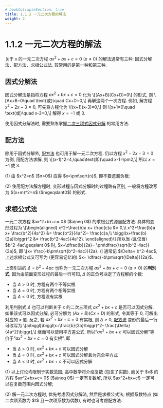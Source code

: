 ```yaml
---
# bookCollapseSection: true
title: 1.1.2 一元二次方程的解法
weight: 2
---
```


# 1.1.2 一元二次方程的解法

关于 $x$ 的一元二次方程 $ax^2+bx+c= 0$ ($a\neq 0$) 的解法通常有三种: 因式分解法、配方法、求根公式法. 较常用的是第一种和第三种.

## 因式分解法

因式分解法是指将方程 $ax^2+bx+c= 0$ 化为 \\[(Ax+B)(Cx+D)=0\\] 的形式, 则 \\[Ax+B=0\quad \text{或}\quad Cx+D=0,\\] 再解这两个一次方程. 例如, 解方程 $x^2-2x-3=0$, 可先将方程化为 \\[(x+1)(x-3)=0,\\] 则 \\[x+1=0\quad \text{或}\quad x-3=0,\\] 解得 $x=-1$ 或 $3$.

使用因式分解法时, 需要熟练掌握[二次三项式因式分解](../1-1-1-factoring) 的常用方法.

## 配方法

除用于因式分解外, [配方法](../1-1-1-factoring#配方法) 也可用于解一元二次方程. 仍以方程 $x^2-2x-3=0$ 为例, 用配方法求解, 则 \\[(x-1)^2=4,\quad\text{即}\quad x-1=\pm2,\\] 所以 $x=-1$ 或 $3$.

<myremark>
    <p>(1) 由 $x^2=n$ ($n>0$) 应得 $x=\pm\sqrt{n}$, 即不要遗漏负根;</p>
    <p>(2) 使用配方法解方程时, 变形过程与因式分解时的过程略有区别, 一般将方程改写为 $(x+m)^2=n$ ($n\geqslant0$) 的形式.</p>
</myremark>

<span id="求根公式"></span>
## 求根公式法

<p>一元二次方程 $ax^2+bx+c= 0$ ($a\neq 0$) 的求根公式源自配方法. 具体的变形过程为 \[\begin{aligned}
        x^2+\frac{b}a x+ \frac{c}a &= 0,\\
        x^2+\frac{b}a x+ \frac{b^2}{4a^2} &= \frac{b^2}{4a^2}- \frac{c}a,\\
        \biggl(x+\frac{b}{2a}\biggr)^2 &= \frac{b^2-4ac}{4a^2}.
    \end{aligned}\] 所以当 (且仅当) $b^2-4ac\geqslant 0$ 时, $x+\dfrac{b}{2a}= \pm\dfrac{\sqrt{b^2-4ac}}{2a}$, 即 \[x= \frac{-b\pm\sqrt{b^2-4ac}}{2a}.
\] 通常记 $\Delta= b^2-4ac$, 上述求根公式又可写为 (更容易记忆的) $x= \dfrac{-b\pm\sqrt{\Delta}}{2a}$.</p>

上面引进的 $\Delta= b^2-4ac$ 也称为一元二次方程 $ax^2+bx+c= 0$ ($a\neq 0$) 的**判别式**, 因为由前面变形过程的最后一行可知, $\Delta$ 的正负号决定了方程解的个数: 

- 当 $\Delta>0$ 时, 方程有两个不等实根
- 当 $\Delta=0$ 时, 方程有两个相等实根
- 当 $\Delta<0$ 时, 方程没有实根

利用判别式 $\Delta$ 也可以判断关于 $x$ 的二次三项式 $ax^2+bx+c$ 是否可以因式分解. 如果该式可以因式分解, 必可分解为 $(Ax+B)(Cx+D)$ 的形式, 令其等于 $0$, 可解出对应的 $x$ 值. 反之, 若 $ax^2+bx+c=0$ 有实根, 则 $\Delta\geqslant 0$, [配方法](../1-1-1-factoring#配方法) 变形的最后一行可改写为 \\[a\biggl[\biggl(x+\frac{b}{2a}\biggr)^2- \frac{\Delta}{4a^2}\biggr],\\] 继而可以使用平方差公式. 所以“$ax^2+bx+c$ 可以因式分解”等价于“$ax^2+bx+c=0$ 有实根”, 即

- 当 $\Delta>0$ 时, $ax^2+bx+c$ 可以因式分解
- 当 $\Delta=0$ 时, $ax^2+bx+c$ 可以因式分解且为完全平方式
- 当 $\Delta<0$ 时, $ax^2+bx+c$ 不可以因式分解

<myremark>
    <p>(1) 以上讨论均限制于实数范围; 高中数学将介绍复数 (包含了实数), 而关于 $x$ 的方程 $ax^2+bx+c= 0$ ($a\neq 0$) 一定有复数解, 所以 $ax^2+bx+c$ 一定可以在复数范围内因式分解;</p>
    <p>(2) 解一元二次方程时, 优先考虑因式分解法, 然后是求根公式法; 根据系数特点 (如二次项系数为 $1$ 且一次项系数为偶数), 有时也可考虑配方法.</p>
</myremark>